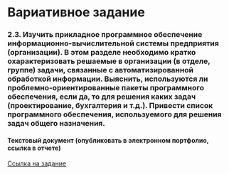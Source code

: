 # Вариативное задание
### 2.3. Изучить прикладное программное обеспечение информационно-вычислительной системы предприятия (организации). В этом разделе необходимо кратко охарактеризовать решаемые в организации (в отделе, группе) задачи, связанные с автоматизированной обработкой информации. Выяснить, используются ли проблемно-ориентированные пакеты программного обеспечения, если да, то для решения каких задач (проектирование, бухгалтерия и т.д.). Привести список программного обеспечения, используемого для решения задач общего назначения. 

#### Текстовый документ (опубликовать в электронном портфолио, ссылка в отчете)


[Ссылка на задание]()
